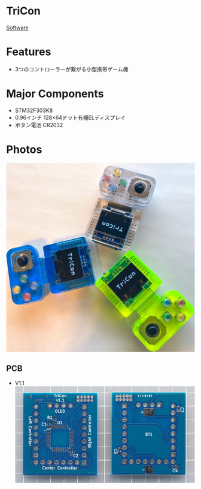 # TriCon
[Software](https://github.com/KimiakiK/TriCon-soft)

# Features
- 3つのコントローラーが繋がる小型携帯ゲーム機

# Major Components  
- STM32F303K8
- 0.96インチ 128×64ドット有機ELディスプレイ
- ボタン電池 CR2032

# Photos
![TriCon Logo](https://github.com/KimiakiK/TriCon-hard/blob/images/TriCon_Logo.jpg)

## PCB
- V1.1
![PCB V1.1](https://github.com/KimiakiK/TriCon-hard/blob/images/TriCon_PCB_V11.jpg)

